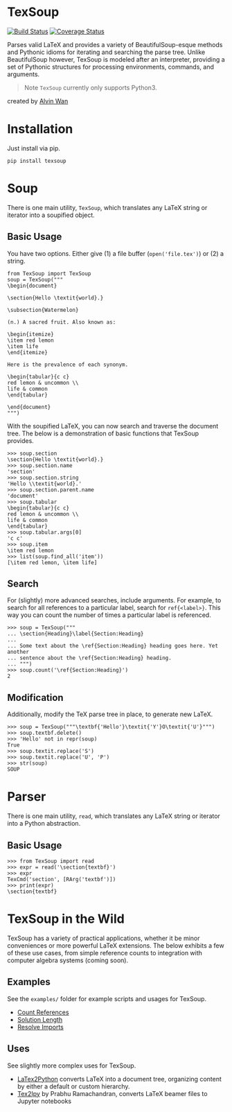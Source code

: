 # TexSoup

[![Build Status](https://travis-ci.org/alvinwan/TexSoup.svg?branch=master)](https://travis-ci.org/alvinwan/TexSoup)
[![Coverage Status](https://coveralls.io/repos/github/alvinwan/TexSoup/badge.svg?branch=master)](https://coveralls.io/github/alvinwan/TexSoup?branch=master)

Parses valid LaTeX and provides a variety of BeautifulSoup-esque methods and Pythonic idioms for iterating and searching the parse tree. Unlike BeautifulSoup
however, TexSoup is modeled after an interpreter, providing a set of Pythonic
structures for processing environments, commands, and arguments.

> Note `TexSoup` currently only supports Python3.

created by [Alvin Wan](http://alvinwan.com)

# Installation

Just install via pip.

```
pip install texsoup
```

# Soup

There is one main utility, `TexSoup`, which translates any LaTeX string or
iterator into a soupified object.

## Basic Usage

You have two options. Either give (1) a file buffer (`open('file.tex')`) or (2) a string.

```
from TexSoup import TexSoup
soup = TexSoup("""
\begin{document}

\section{Hello \textit{world}.}

\subsection{Watermelon}

(n.) A sacred fruit. Also known as:

\begin{itemize}
\item red lemon
\item life
\end{itemize}

Here is the prevalence of each synonym.

\begin{tabular}{c c}
red lemon & uncommon \\
life & common
\end{tabular}

\end{document}
""")
```

With the soupified LaTeX, you can now search and traverse the document tree.
The below is a demonstration of basic functions that TexSoup provides.

```
>>> soup.section
\section{Hello \textit{world}.}
>>> soup.section.name
'section'
>>> soup.section.string
'Hello \\textit{world}.'
>>> soup.section.parent.name
'document'
>>> soup.tabular
\begin{tabular}{c c}
red lemon & uncommon \\
life & common
\end{tabular}
>>> soup.tabular.args[0]
'c c'
>>> soup.item
\item red lemon
>>> list(soup.find_all('item'))
[\item red lemon, \item life]
```

## Search

For (slightly) more advanced searches, include arguments. For example, to
search for all references to a particular label, search for `ref{<label>}`. This
way you can count the number of times a particular label is referenced.

```
>>> soup = TexSoup("""
... \section{Heading}\label{Section:Heading}
...
... Some text about the \ref{Section:Heading} heading goes here. Yet another
... sentence about the \ref{Section:Heading} heading.
... """)
>>> soup.count('\ref{Section:Heading}')
2
```

## Modification

Additionally, modify the TeX parse tree in place, to generate new LaTeX.

```
>>> soup = TexSoup("""\textbf{'Hello'}\textit{'Y'}O\textit{'U'}""")
>>> soup.textbf.delete()
>>> 'Hello' not in repr(soup)
True
>>> soup.textit.replace('S')
>>> soup.textit.replace('U', 'P')
>>> str(soup)
SOUP
```

# Parser

There is one main utility, `read`, which translates any LaTeX string or iterator
into a Python abstraction.

## Basic Usage

```
>>> from TexSoup import read
>>> expr = read('\section{textbf}')
>>> expr
TexCmd('section', [RArg('textbf')])
>>> print(expr)
\section{textbf}
```

# TexSoup in the Wild

TexSoup has a variety of practical applications, whether it be minor conveniences or more powerful LaTeX extensions. The below exhibits a few of these use cases, from simple reference counts to integration with computer algebra systems (coming soon).

## Examples

See the `examples/` folder for example scripts and usages for TexSoup.

- [Count References](https://github.com/alvinwan/TexSoup/blob/master/examples/count_references.py)
- [Solution Length](https://github.com/alvinwan/TexSoup/blob/master/examples/solution_length.py)
- [Resolve Imports](https://github.com/alvinwan/TexSoup/blob/master/examples/resolve_imports.py)

## Uses

See slightly more complex uses for TexSoup.

- [LaTex2Python](https://github.com/alvinwan/tex2py) converts LaTeX into a document tree, organizing content by either a default or custom hierarchy.
- [Tex2Ipy](https://github.com/prabhuramachandran/tex2ipy) by Prabhu Ramachandran, converts LaTeX beamer files to Jupyter notebooks
